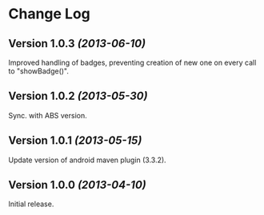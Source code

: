 Change Log
==========

Version 1.0.3 *(2013-06-10)*
----------------------------
Improved handling of badges, preventing creation of new one on every call to "showBadge()".

Version 1.0.2 *(2013-05-30)*
----------------------------
Sync. with ABS version.

Version 1.0.1 *(2013-05-15)*
----------------------------
Update version of android maven plugin (3.3.2).

Version 1.0.0 *(2013-04-10)*
----------------------------
Initial release.
